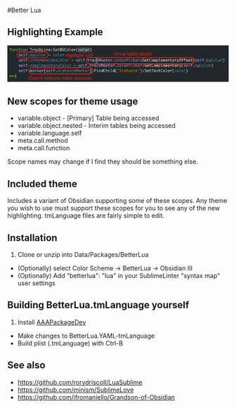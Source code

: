 #Better Lua

## Highlighting Example

![Table nesting example (Obsidian III)](https://raw.githubusercontent.com/Xuerian/Sublime-BetterLua/master/obsidian_table_examples.png)

## New scopes for theme usage

* variable.object - [Primary] Table being accessed
* variable.object.nested - Interim tables being accessed
* variable.language.self
* meta.call.method
* meta.call.function

Scope names may change if I find they should be something else. 


## Included theme

Includes a variant of Obsidian supporting some of these scopes. Any theme you wish to use must support these scopes for you to see any of the new highlighting. tmLanguage files are fairly simple to edit.

## Installation

1. Clone or unzip into Data/Packages/BetterLua
* (Optionally) select Color Scheme -> BetterLua -> Obsidian III
* (Optionally) Add "betterlua": "lua" in your SublimeLinter "syntax map" user settings

## Building BetterLua.tmLanguage yourself

1. Install [AAAPackageDev](https://github.com/SublimeText/AAAPackageDev)
* Make changes to BetterLua.YAML-tmLanguage
* Build plist (.tmLanguage) with Ctrl-B

## See also

* https://github.com/rorydriscoll/LuaSublime
* https://github.com/minism/SublimeLove
* https://github.com/jfromaniello/Grandson-of-Obsidian
